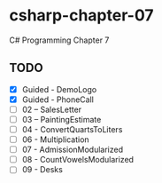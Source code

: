 # csharp-chapter-07
C# Programming Chapter 7

## TODO
- [X] Guided - DemoLogo
- [X] Guided - PhoneCall
- [ ] 02 – SalesLetter
- [ ] 03 – PaintingEstimate
- [ ] 04 - ConvertQuartsToLiters
- [ ] 06 - Multiplication
- [ ] 07 - AdmissionModularized
- [ ] 08 - CountVowelsModularized
- [ ] 09 - Desks